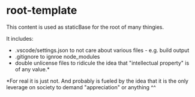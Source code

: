 # root-template

This content is used as staticBase for the root of many thingies.

It includes:

- .vscode/settings.json to not care about various files - e.g. build output
- .gitignore to ignroe node_modules
- double unlicense files to ridicule the idea that "intellectual property" is of any value.*


*For real it is just not. And probably is fueled by the idea that it is the only leverage on society to demand "appreciation" or anything ^^
